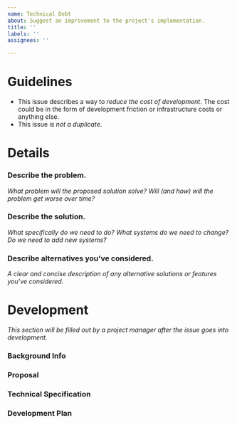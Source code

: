```yaml
---
name: Technical Debt
about: Suggest an improvement to the project's implementation.
title: ''
labels: ''
assignees: ''

---
```


# Guidelines

* This issue describes a way to _reduce the cost of development_. The cost could be in the form of development friction or infrastructure costs or anything else.
* This issue is _not a duplicate_.

# Details

### Describe the problem.
_What problem will the proposed solution solve? Will (and how) will the problem get worse over time?_

### Describe the solution.
_What specifically do we need to do? What systems do we need to change? Do we need to add new systems?_

### Describe alternatives you've considered.
_A clear and concise description of any alternative solutions or features you've considered._

# Development
_This section will be filled out by a project manager after the issue goes into development._

### Background Info

### Proposal

### Technical Specification

### Development Plan
